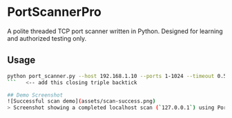 # PortScannerPro

A polite threaded TCP port scanner written in Python. Designed for learning and authorized testing only.

## Usage
```bash
python port_scanner.py --host 192.168.1.10 --ports 1-1024 --timeout 0.5 --workers 200 --json results.json
```   <-- add this closing triple backtick

## Demo Screenshot
![Successful scan demo](assets/scan-success.png)
> Screenshot showing a completed localhost scan (`127.0.0.1`) using PortScannerPro.

